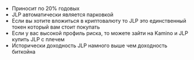 - Приносит по 20% годовых
- JLP автоматически является парковкой
- Если вы хотите вложиться в криптовалюту то JLP это единственный токен который вам стоит покупать
- Если у вас высокой профиль риска, то можете зайти на Kamino и JLP купить JLP с плечем 
- Исторически доходность JLP намного выше чем доходность биткойна